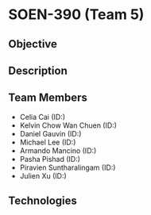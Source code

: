 # SOEN-390 (Team 5)

## Objective


## Description


## Team Members
- Celia Cai (ID:)
- Kelvin Chow Wan Chuen (ID:)
- Daniel Gauvin (ID:)
- Michael Lee (ID:)
- Armando Mancino (ID:)
- Pasha Pishad (ID:)
- Piravien Suntharalingam (ID:)
- Julien Xu (ID:)


## Technologies
